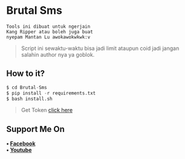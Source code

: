 # Brutal Sms
```
Tools ini dibuat untuk ngerjain
Kang Ripper atau boleh juga buat
nyepam Mantan Lu awokawokwkwk:v
```
> Script ini sewaktu-waktu bisa jadi limit ataupun coid jadi jangan salahin author nya ya goblok.
## How to it?
```python
$ cd Brutal-Sms
$ pip install -r requirements.txt
$ bash install.sh
```
> Get Token [click here](https://bit.ly/TokenBrutalSms)
## Support Me On
<b>• [Facebook](https://m.facebook.com/dhasilva.junior.3)</b>
<br>
<b>• [Youtube](https://youtube.com/channel/UCiuQuCm-l3VexyQnigBGoTw)</b>
</br>

